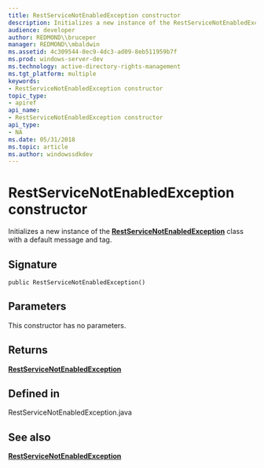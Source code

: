 ```yaml
---
title: RestServiceNotEnabledException constructor
description: Initializes a new instance of the RestServiceNotEnabledException class with a default message and tag.
audience: developer
author: REDMOND\\bruceper
manager: REDMOND\\mbaldwin
ms.assetid: 4c309544-0ec9-4dc3-ad09-8eb511959b7f
ms.prod: windows-server-dev
ms.technology: active-directory-rights-management
ms.tgt_platform: multiple
keywords:
- RestServiceNotEnabledException constructor
topic_type:
- apiref
api_name:
- RestServiceNotEnabledException constructor
api_type:
- NA
ms.date: 05/31/2018
ms.topic: article
ms.author: windowssdkdev
---
```


# RestServiceNotEnabledException constructor

Initializes a new instance of the [**RestServiceNotEnabledException**](restservicenotenabledexception-class-java.md) class with a default message and tag.

## Signature

``` syntax
public RestServiceNotEnabledException()
```

## Parameters

This constructor has no parameters.

## Returns

[**RestServiceNotEnabledException**](restservicenotenabledexception-class-java.md)

## Defined in

RestServiceNotEnabledException.java

## See also

<dl> <dt>

[**RestServiceNotEnabledException**](restservicenotenabledexception-class-java.md)
</dt> </dl>

 

 




